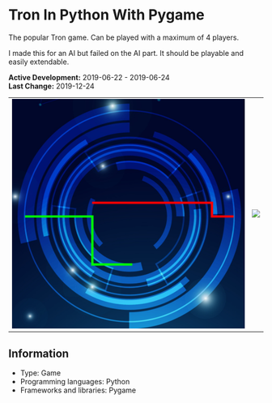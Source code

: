 # Tron In Python With Pygame
The popular Tron game. Can be played with a maximum of 4 players.

I made this for an AI but failed on the AI part. It should be playable and easily extendable.

**Active Development:** 2019-06-22 - 2019-06-24<br>
**Last Change:** 2019-12-24<br>

| | |
| :---: | :---: |
| ![](/Screenshots/1-Game.png) | ![](/Screenshots/.png) |

## Information
- Type: Game
- Programming languages: Python
- Frameworks and libraries: Pygame

